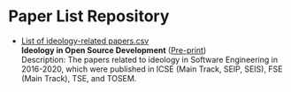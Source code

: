 # Paper List Repository

* [List of ideology-related papers.csv](https://github.com/dylan-yue/paper_list/blob/main/List%20of%20ideology-related%20papers.csv)  
**Ideology in Open Source Development** ([Pre-print](https://arxiv.org/abs/2104.12732)) \
Description: The papers related to ideology in Software Engineering in 2016-2020, which were published in ICSE (Main Track, SEIP, SEIS), FSE (Main Track), TSE, and TOSEM.

